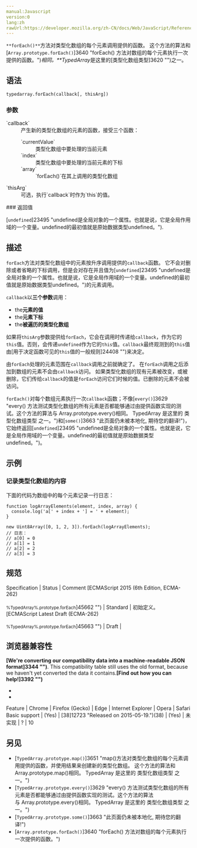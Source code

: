 ```yaml
---
manual:Javascript
version:0
lang:zh
rawUrl:https://developer.mozilla.org/zh-CN/docs/Web/JavaScript/Reference/Global_Objects/TypedArray/forEach
---
```






`**forEach()**`方法对类型化数组的每个元素调用提供的函数。 这个方法的算法和[`Array.prototype.forEach()`]3640 "forEach() 方法对数组的每个元素执行一次提供的函数。")*相同。**TypedArray*是这里的[类型化数组类型]3620 "")之一。


## 语法<a name="语法"></a>

```
typedarray.forEach(callback[, thisArg])
```

### 参数<a name="参数"></a>
<dl><dt id=''>`callback`</dt><dd>产生新的类型化数组的元素的函数，接受三个函数：<dl><dt id=''>`currentValue`</dt><dd>类型化数组中要处理的当前元素</dd><dt id=''>`index`</dt><dd>类型化数组中要处理的当前元素的下标</dd><dt id=''>`array`</dt><dd>`forEach()`在其上调用的类型化数组</dd></dl></dd><dt id=''>`thisArg`</dt><dd>可选，执行`callback`时作为`this`的值。</dd></dl>
### 返回值<a name="返回值"></a>


[`undefined`]23495 "undefined是全局对象的一个属性。也就是说，它是全局作用域的一个变量。undefined的最初值就是原始数据类型undefined。").


## 描述<a name="描述"></a>


`forEach`方法对类型化数组中的元素按升序调用提供的`callback`函数。 它不会对删除或者省略的下标调用，但是会对存在并且值为[`undefined`]23495 "undefined是全局对象的一个属性。也就是说，它是全局作用域的一个变量。undefined的最初值就是原始数据类型undefined。")的元素调用。



`callback`以**三个参数**调用：


* the**元素的值**
* the**元素下标**
* the**被遍历的类型化数组**


如果将`thisArg`参数提供给`forEach`，它会在调用时传递给`callback`，作为它的`this`值。否则，会传递`undefined`作为它的`this`值。`callback`最终观测到的`this`值由[用于决定函数可见的`this`值的一般规则]24408 "")来决定。



由`forEach`处理的元素范围在`callback`调用之前就确定了。 在`forEach`调用之后添加到数组的元素不会由`callback`访问。 如果类型化数组的现有元素被改变，或被删除，它们传给`callback`的值是`forEach`访问它们时候的值。已删除的元素不会被访问。



`forEach()`对每个数组元素执行一次`callback`函数；不像[`every()`]3629 "every() 方法测试类型化数组的所有元素是否都能够通过由提供函数实现的测试。这个方法的算法与 Array.prototype.every()相同。 TypedArray 是这里的 类型化数组类型 之一。")和[`some()`]3663 "此页面仍未被本地化, 期待您的翻译!")，它始终返回[`undefined`]23495 "undefined是全局对象的一个属性。也就是说，它是全局作用域的一个变量。undefined的最初值就是原始数据类型undefined。")。


## 示例<a name="示例"></a>

### 记录类型化数组的内容<a name="记录类型化数组的内容"></a>


下面的代码为数组中的每个元素记录一行日志：


```
function logArrayElements(element, index, array) {
  console.log('a[' + index + '] = ' + element);
}

new Uint8Array([0, 1, 2, 3]).forEach(logArrayElements);
// 日志：
// a[0] = 0
// a[1] = 1
// a[2] = 2
// a[3] = 3
```

## 规范<a name="规范"></a>

Specification | Status | Comment 
[ECMAScript 2015 (6th Edition, ECMA-262)<br></br><small>%TypedArray%.prototype.forEach</small>]45662 "") | Standard | 初始定义。 
[ECMAScript Latest Draft (ECMA-262)<br></br><small>%TypedArray%.prototype.forEach</small>]45663 "") | Draft |  


## 浏览器兼容性<a name="浏览器兼容性"></a>


**[We&#39;re converting our compatibility data into a machine-readable JSON format]3344 "")**. This compatibility table still uses the old format, because we haven&#39;t yet converted the data it contains.**[Find out how you can help!]3392 "")**


* 
* 

Feature | Chrome | Firefox (Gecko) | Edge | Internet Explorer | Opera | Safari 
Basic support | (Yes) | [38]12723 "Released on 2015-05-19.")(38) | (Yes) | 未实现 | ? | 10 





## 另见<a name="另见"></a>

* [`TypedArray.prototype.map()`]3651 "map()方法对类型化数组的每个元素调用提供的函数，并使用结果来创建新的类型化数组。 这个方法的算法和 Array.prototype.map()相同。 TypedArray 是这里的 类型化数组类型 之一。")
* [`TypedArray.prototype.every()`]3629 "every() 方法测试类型化数组的所有元素是否都能够通过由提供函数实现的测试。这个方法的算法与 Array.prototype.every()相同。 TypedArray 是这里的 类型化数组类型 之一。")
* [`TypedArray.prototype.some()`]3663 "此页面仍未被本地化, 期待您的翻译!")
* [`Array.prototype.forEach()`]3640 "forEach() 方法对数组的每个元素执行一次提供的函数。")




